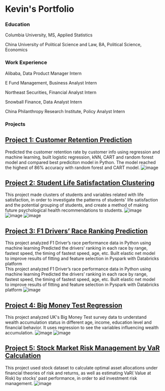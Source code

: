 # Kevin's Portfolio

### Education

Columbia University, MS, Applied Statistics

China University of Political Science and Law, BA, Political Science, Economics

### Work Experience

Alibaba, Data Product Manager Intern

E Fund Management, Business Analyst Intern

Northeast Securities, Financial Analyst Intern

Snowball Finance, Data Analyst Intern

China Philanthropy Research Institute, Policy Analyst Intern

### Projects

## [Project 1: Customer Retention Prediction](https://github.com/kevinz-git/customer_retention_predicion_logistic_knn_CART_RF/blob/main/docs/hudm-project.ipynb)
Predicted the customer retention rate by customer info using regression and machine learning, built logistic regression, kNN, CART and random forest model and compared best prediciton model in Python. The model reached the highest of 86% accuracy with random forest and CART model.
![image](https://github.com/kevinz-git/kevinz-git.github.io/assets/123676596/5ae2519c-8031-4b8c-8b38-da951ad7ced0)


## [Project 2: Student Life Satisfactation Clustering](https://kevinz-git.github.io/student_life_satisfaction_clustering/)
This project made clusters of students and variables related with life satisfaction, in order to investigate the patterns of students' life satisfaction and the potential grouping of students, and create a method of making future psychological health recommendations to students.
![image](https://github.com/kevinz-git/kevinz-git.github.io/assets/123676596/feff582e-2a30-4b13-b585-3e1e3eec8f27)
![image](https://github.com/kevinz-git/kevinz-git.github.io/assets/123676596/d2dcad34-f60b-41bd-8820-bd75ebcfbfc9)
![image](https://github.com/kevinz-git/kevinz-git.github.io/assets/123676596/3742fed2-b8ca-433d-8d64-d0ce28f207cc)


## [Project 3: F1 Drivers’ Race Ranking Prediction](https://github.com/kevinz-git/F1_driver_ranking_prediction_elastic_net_regression/blob/main/Elastic-Net%20Regression%20Models.py)            
This project analyzed F1 Driver’s race performance data in Python using machine learning 
Predicted the drivers’ ranking in each race by range, fastest speed, the timing of fastest speed, age, etc. Built elastic net model to improve results of fitting and feature selection in Pyspark with Databricks platform                                  
This project analyzed F1 Driver’s race performance data in Python using machine learning 
Predicted the drivers’ ranking in each race by range, fastest speed, the timing of fastest speed, age, etc. Built elastic net model to improve results of fitting and feature selection in Pyspark with Databricks platform
![image](https://github.com/kevinz-git/kevinz-git.github.io/assets/123676596/31f0ec74-d9f8-410c-8839-a8073723e76e)


## [Project 4: Big Money Test Regression](https://kevinz-git.github.io/big_money_test_regression/)
This project analyzed UK's Big Money Test survey data to understand wealth accumulation status in different age, income, education level and financial behavior. It uses regression to see the variables influencing wealth accumulation.
![image](https://github.com/kevinz-git/Kev_Portfolio/assets/123676596/08856c3d-3cb8-497f-a0aa-d994faf3ed2a)
![image](https://github.com/kevinz-git/Kev_Portfolio/assets/123676596/10b1ad8f-1363-4a31-af32-c862f793070d)

## [Project 5: Stock Market Risk Management by VaR Calculation](https://kevinz-git.github.io/stock_market_risk_management_by_VaR_calculation/)
This project used stock dataset to calculate optimal asset allocations under financial theories of risk and returns, as well as estimating VaR( Value at Risk) by stocks' past performance, in order to aid investment risk management. 
![image](https://github.com/kevinz-git/kevinz-git.github.io/assets/123676596/7fb654e7-d17a-4255-9c72-91187f3fcf6c)









 
